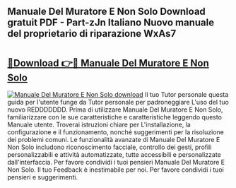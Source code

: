 ## Manuale Del Muratore E Non Solo Download gratuit PDF - Part-zJn Italiano Nuovo manuale del proprietario di riparazione WxAs7

# <h2><a href="http://dfc3gt.blite.top/?on=Manuale+Del+Muratore+E+Non+Solo">🔗Download 👉🔴 Manuale Del Muratore E Non Solo</a></h2>

[![Manuale Del Muratore E Non Solo download](https://i.imgur.com/lujVjoI.png)](http://dfc3gt.blite.top/?on=Manuale+Del+Muratore+E+Non+Solo)
Il tuo Tutor personale questa guida per l'utente funge da Tutor personale per padroneggiare L'uso del tuo nuovo REDDDDDDD. Prima di utilizzare Manuale Del Muratore E Non Solo, familiarizzare con le sue caratteristiche e caratteristiche leggendo questo Manuale utente. Troverai istruzioni chiare per L'installazione, la configurazione e il funzionamento, nonché suggerimenti per la risoluzione dei problemi comuni. Le funzionalità avanzate di Manuale Del Muratore E Non Solo includono riconoscimento facciale, controllo dei gesti, profili personalizzabili e attività automatizzate, tutte accessibili e personalizzate dall'interfaccia. Per favore condividi i tuoi pensieri Manuale Del Muratore E Non Solo. Il tuo Feedback è inestimabile per noi. Per favore condividi i tuoi pensieri e suggerimenti.
